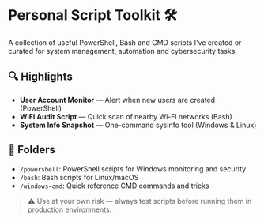 # Personal Script Toolkit 🛠️

A collection of useful PowerShell, Bash and CMD scripts I've created or curated for system management, automation and cybersecurity tasks.

## 🔍 Highlights

- **User Account Monitor** — Alert when new users are created (PowerShell)
- **WiFi Audit Script** — Quick scan of nearby Wi-Fi networks (Bash)
- **System Info Snapshot** — One-command sysinfo tool (Windows & Linux)

## 📁 Folders

- `/powershell`: PowerShell scripts for Windows monitoring and security
- `/bash`: Bash scripts for Linux/macOS
- `/windows-cmd`: Quick reference CMD commands and tricks

> ⚠️ Use at your own risk — always test scripts before running them in production environments.
